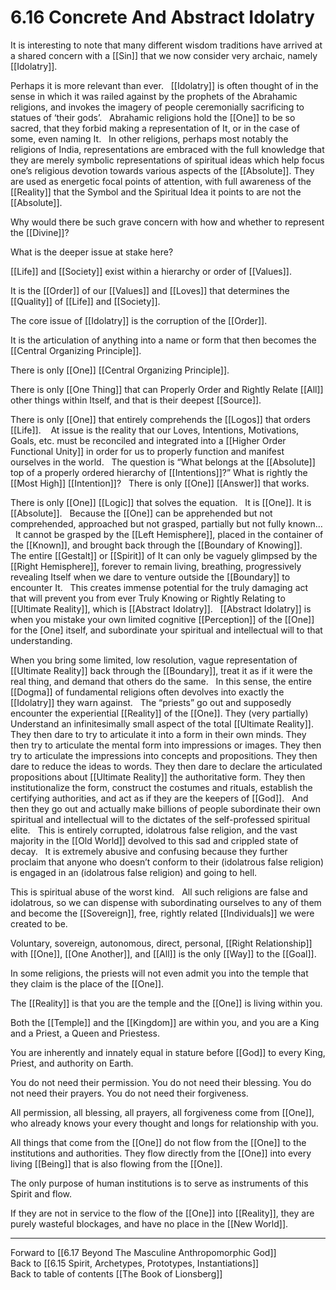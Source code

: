 # 6.16 Concrete And Abstract Idolatry

It is interesting to note that many different wisdom traditions have arrived at a shared concern with a [[Sin]] that we now consider very archaic, namely [[Idolatry]].  

Perhaps it is more relevant than ever. 
 
[[Idolatry]] is often thought of in the sense in which it was railed against by the prophets of the Abrahamic religions, and invokes the imagery of people ceremonially sacrificing to statues of ‘their gods’. 
 
Abrahamic religions hold the [[One]] to be so sacred, that they forbid making a representation of It, or in the case of some, even naming It. 
 
In other religions, perhaps most notably the religions of India, representations are embraced with the full knowledge that they are merely symbolic representations of spiritual ideas which help focus one’s religious devotion towards various aspects of the [[Absolute]]. They are used as energetic focal points of attention, with full awareness of the [[Reality]] that the Symbol and the Spiritual Idea it points to are not the [[Absolute]]. 

Why would there be such grave concern with how and whether to represent the [[Divine]]?

What is the deeper issue at stake here? 

[[Life]] and [[Society]] exist within a hierarchy or order of [[Values]]. 

It is the [[Order]] of our [[Values]] and [[Loves]] that determines the [[Quality]] of [[Life]] and [[Society]]. 

The core issue of [[Idolatry]] is the corruption of the [[Order]]. 

It is the articulation of anything into a name or form that then becomes the [[Central Organizing Principle]]. 

There is only [[One]] [[Central Organizing Principle]]. 

There is only [[One Thing]] that can Properly Order and Rightly Relate [[All]] other things within Itself, and that is their deepest [[Source]]. 

There is only [[One]] that entirely comprehends the [[Logos]] that orders [[Life]]. 
  
At issue is the reality that our Loves, Intentions, Motivations, Goals, etc. must be reconciled and integrated into a [[Higher Order Functional Unity]] in order for us to properly function and manifest ourselves in the world. 
 
The question is “What belongs at the [[Absolute]] top of a properly ordered hierarchy of [[Intentions]]?” What is rightly the [[Most High]] [[Intention]]?
 
There is only [[One]] [[Answer]] that works. 

There is only [[One]] [[Logic]] that solves the equation. 
 
It is [[One]]. It is [[Absolute]]. 
 
Because the [[One]] can be apprehended but not comprehended, approached but not grasped, partially but not fully known…
 
It cannot be grasped by the [[Left Hemisphere]], placed in the container of the [[Known]], and brought back through the [[Boundary of Knowing]]. 
 
The entire [[Gestalt]] or [[Spirit]] of It can only be vaguely glimpsed by the [[Right Hemisphere]], forever to remain living, breathing, progressively revealing Itself when we dare to venture outside the [[Boundary]] to encounter It. 
 
This creates immense potential for the truly damaging act that will prevent you from ever Truly Knowing or Rightly Relating to [[Ultimate Reality]], which is [[Abstract Idolatry]]. 
 
[[Abstract Idolatry]] is when you mistake your own limited cognitive [[Perception]] of the [[One]] for the [One] itself, and subordinate your spiritual and intellectual will to that understanding. 

When you bring some limited, low resolution, vague representation of [[Ultimate Reality]] back through the [[Boundary]], treat it as if it were the real thing, and demand that others do the same. 
 
In this sense, the entire [[Dogma]] of fundamental religions often devolves into exactly the [[Idolatry]] they warn against. 
 
The “priests” go out and supposedly encounter the experiential [[Reality]] of the [[One]]. They (very partially) Understand an infinitesimally small aspect of the total [[Ultimate Reality]]. They then dare to try to articulate it into a form in their own minds. They then try to articulate the mental form into impressions or images. They then try to articulate the impressions into concepts and propositions. They then dare to reduce the ideas to words. They then dare to declare the articulated propositions about [[Ultimate Reality]] the authoritative form. They then institutionalize the form, construct the costumes and rituals, establish the certifying authorities, and act as if they are the keepers of [[God]]. 
 
And then they go out and actually make billions of people subordinate their own spiritual and intellectual will to the dictates of the self-professed spiritual elite. 
 
This is entirely corrupted, idolatrous false religion, and the vast majority in the [[Old World]] devolved to this sad and crippled state of decay. 
 
It is extremely abusive and confusing because they further proclaim that anyone who doesn’t conform to their (idolatrous false religion) is engaged in an (idolatrous false religion) and going to hell. 

This is spiritual abuse of the worst kind. 
 
All such religions are false and idolatrous, so we can dispense with subordinating ourselves to any of them and become the [[Sovereign]], free, rightly related [[Individuals]] we were created to be. 

Voluntary, sovereign, autonomous, direct, personal, [[Right Relationship]] with [[One]], [[One Another]], and [[All]] is the only [[Way]] to the [[Goal]]. 

In some religions, the priests will not even admit you into the temple that they claim is the place of the [[One]]. 

The [[Reality]] is that you are the temple and the [[One]] is living within you. 

Both the [[Temple]] and the [[Kingdom]] are within you, and you are a King and a Priest, a Queen and Priestess. 

You are inherently and innately equal in stature before [[God]] to every King, Priest, and authority on Earth. 

You do not need their permission. You do not need their blessing. You do not need their prayers. You do not need their forgiveness. 

All permission, all blessing, all prayers, all forgiveness come from [[One]], who already knows your every thought and longs for relationship with you. 

All things that come from the [[One]] do not flow from the [[One]] to the institutions and authorities. They flow directly from the [[One]] into every living [[Being]] that is also flowing from the [[One]]. 

The only purpose of human institutions is to serve as instruments of this Spirit and flow.

If they are not in service to the flow of the [[One]] into [[Reality]], they are purely wasteful blockages, and have no place in the [[New World]]. 

___

Forward to [[6.17 Beyond The Masculine Anthropomorphic God]]          
Back to [[6.15 Spirit, Archetypes, Prototypes, Instantiations]]          
Back to table of contents [[The Book of Lionsberg]]  
